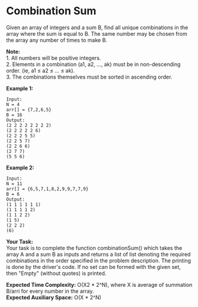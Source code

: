# Combination Sum

Given an array of integers and a sum B, find all unique combinations in the array where the sum is equal to B. The same number may be chosen from the array any number of times to make B.

**Note:**<br>
        1. All numbers will be positive integers.<br>
        2. Elements in a combination (a1, a2, …, ak) must be in non-descending order. (ie, a1 ≤ a2 ≤ … ≤ ak).<br>
        3. The combinations themselves must be sorted in ascending order.<br>


**Example 1:**
```
Input:
N = 4
arr[] = {7,2,6,5}
B = 16
Output:
(2 2 2 2 2 2 2 2)
(2 2 2 2 2 6)
(2 2 2 5 5)
(2 2 5 7)
(2 2 6 6)
(2 7 7)
(5 5 6)
```
**Example 2:**
```
Input:
N = 11
arr[] = {6,5,7,1,8,2,9,9,7,7,9}
B = 6
Output:
(1 1 1 1 1 1)
(1 1 1 1 2)
(1 1 2 2)
(1 5)
(2 2 2)
(6)
```
**Your Task:**<br>
Your task is to complete the function combinationSum() which takes the array A and a sum B as inputs and returns a list of list denoting the required combinations in the order specified in the problem description. The printing is done by the driver's code. If no set can be formed with the given set, then  "Empty" (without quotes) is printed.


**Expected Time Complexity:** O(X2 * 2^N), where X is average of summation B/arri for every number in the array.<br>
**Expected Auxiliary Space:** O(X * 2^N)
